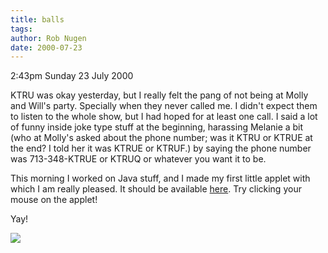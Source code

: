 ```yaml
---
title: balls
tags: 
author: Rob Nugen
date: 2000-07-23
---
```


<p class=date>2:43pm Sunday 23 July 2000</p>

<p>KTRU was okay yesterday, but I really felt the pang of not being at Molly and Will's party.  Specially when they never called me.  I didn't expect them to listen to the whole show, but I had hoped for at least one call.  I said a lot of funny inside joke type stuff at the beginning, harassing Melanie a bit (who at Molly's asked about the phone number; was it KTRU or KTRUE at the end?  I told her it was KTRUE or KTRUF.) by saying the phone number was 713-348-KTRUE or KTRUQ or whatever you want it to be.

<p>This morning I worked on Java stuff, and I made my first little applet with which I am really pleased.  It should be available <a href="/java/3balls">here</a>.  Try clicking your mouse on the applet!

<p>Yay!

<p><img src="/images/rob/wL-ROB.gif">


